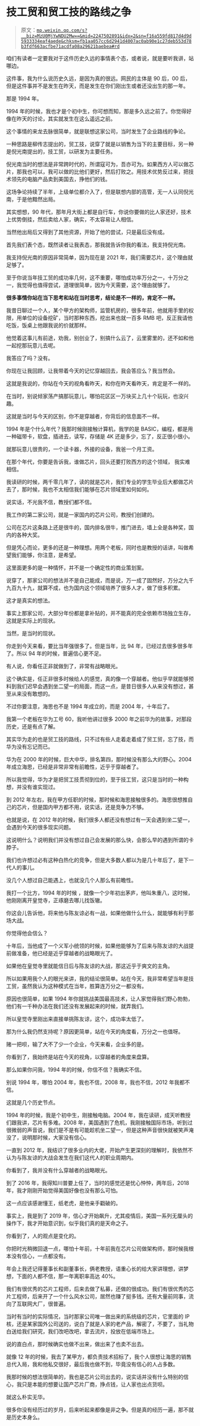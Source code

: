 # 技工贸和贸工技的路线之争

> 原文：[`mp.weixin.qq.com/s?__biz=MzU0MjYwNDU2Mw==&mid=2247502891&idx=2&sn=f16a559fd817d4d9d5933334eaf4aede&chksm=fb1aa057cc6d2941d4007ac0ab90e1c27deb553d78b3fdf663acfbe71acdfa08a29621baebea#rd`](http://mp.weixin.qq.com/s?__biz=MzU0MjYwNDU2Mw==&mid=2247502891&idx=2&sn=f16a559fd817d4d9d5933334eaf4aede&chksm=fb1aa057cc6d2941d4007ac0ab90e1c27deb553d78b3fdf663acfbe71acdfa08a29621baebea#rd)

咱们有读者一定要我对于这件历史久远的事情表个态，或者说，就是要听我讲，站哪边。 

这件事，我为什么说历史久远，是因为真的很远。网民的主体是 90 后，00 后，但是这件事并不是发生在昨天，而是发生在你们刚出生或者还没出生的那一年。 

那是 1994 年。

1994 年的时候，我也才是个初中生，你可想而知，那是多久远之前了。你觉得好像在昨天的讨论，其实就发生在这么遥远之前。 

这个事情的来龙去脉很简单，就是联想这家公司，当时发生了企业路线的争论。 

一种思路是柳传志提出的，贸工技，说穿了就是以销售为当下的主要目标，另一种是倪光南提出的，技工贸，以研发为主要任务。

倪光南当时的想法是非常跨时代的，所谓寇可为，吾亦可为。如果西方人可以做芯片，那我也可以，我可以做的比他们更好，然后打败之。用技术优势反过来，把技术领先的电脑产品卖到美国去，挣他们的钱。

这场争论持续了半年，上级单位都介入了，但是联想内部的高管，无一人认同倪光南，于是他黯然出局。 

其实想想，90 年代，那年月大街上都是自行车，你说你要做的比人家还好，技术上优势倒挂，然后卖给人家，确实，不太容易让人相信。

当然他出局后又得到了其他资源，开始了他的尝试，只是最后没有成。 

首先我们表个态，既然读者让我表态，那我就告诉你我的看法，我支持倪光南。 

我支持倪光南的原因非常简单，因为现在是 2021 年，我们需要芯片，这个理由就足够了。

至于你说当年技工贸的成功率几何，这不重要，哪怕成功率万分之一，十万分之一，我觉得也值得尝试，道理很简单，因为今天需要，这个理由就够了。 

**很多事情你站在当下思考和站在当时思考，结论是不一样的，肯定不一样。** 

我昔日聊过一个人，某个甲方的架构师，监管机房的，很多年前，他就用手里的权限，用单位的设备挖矿，当时那种东西，挖出来也就一百多 RMB 吧，反正我请他吃饭，饭桌上他跟我说的价就那样。 

他觉着这事儿有前途，劝我，别创业了，别搞什么云了，云里雾里的，还不如和他一起挖那玩意儿去呢。

我答应了吗？没有。 

你现在让我回顾，让我带着今天的记忆穿越回去，我会答应么？我当然会。 

这就是我说的，你站在今天的视角看昨天，和你在昨天看昨天，肯定是不一样的。 

在当时，别说倾家荡产搞那玩意儿，哪怕花区区一万块买上几十个玩玩，也没兴趣。

这就是当时与今天的区别，你不是穿越者，你背后的信息面不一样。 

1994 年是个什么年代？我那时候刚接触计算机，我学的是 BASIC，编程，都是用一种磁带卡，软盘，插进去，读写，存储是 4K 还是多少，忘了，反正很小很小。 

就那玩意儿很贵的，一个读卡器，外接的设备，我爸一个月工资。

在那个年代，你要是告诉我，谁做芯片，回头还要打败西方的这个领域， 我实难相信。 

我读研的时候，两千零几年了，读的就是芯片，我们专业的学生毕业后大都做芯片去了，那时候，我也不太相信我们能够在芯片领域里如何如何。 

说实话，不光我不信，教授们都不信。

我工作的第二家公司，就是一家国内的芯片公司，教授们创建的。 

公司在芯片这条路上还是很牛的，国内排名很牛，推门进去，墙上全是各种奖，国内的各种大奖。 

但是凭心而论，更多的还是一种理想。用两个老板，同时也是教授的话讲，叫做希望我们能够，你注意，是希望。

这里面更多的是一种情怀，并不是一个确定性的商业策划案。 

说穿了，那家公司的想法并不是自己能成，而是说，万一成了固然好，万分之九千九百九十九，就算不成，也为国内这个领域培养了很多人才，做了很多积累。

这才是真实的想法。

事实上那家公司，大部分年份都是拿补贴的，并不能真的完全依赖市场独立生存，这就是实际上的现状。 

当然，是当时的现状。 

你走到今天来看，要比当年强很多了。但是当年，比 94 年，已经过去很多很多年了。所以 94 年的时候，普遍信心更不足。 

有人说，你看任正非就做到了，非常有战略眼光。

这个确实是，任正非很多时候给人的感觉，真的像一个穿越者。他似乎早就能够预料到我们迟早会遇到坐二望一的局面，而这一点，是昔日很多人从来没有想过，甚至从来没有敢想的。

不过你要注意，海思也不是 1994 年成立的，而是 2004 年，十年后了。 

我第一个老板在华为工号 60，我听他讲过很多 2000 年之前华为的故事，对那段历史，还是有点了解。 

其实华为走的也是贸工技的路线，只不过有些人走着走着成了贸工贸，忘了技，而华为没有忘记而已。

华为在 2000 年的时候，巨大中华，排名第四，那时候没有那么大的野心。2004 年成立海思，已经是非常非常有前瞻性，近乎于穿越者了。

所以我觉得，华为才是把贸工技贯彻到位的，至于技工贸，这只是当时的一种构想，并没有谁实现过。 

到 2012 年左右，我在甲方任职的时候，那时候和海思接触很多的。海思很想推自己的芯片，但是国内甲方都不用，说实话，还是竞争力不够。

也就是说，在 2012 年的时候，我们很多人都还没有想过有一天会遇到坐二望一，会遇到今天的很多现实问题。 

这说明什么？说明我们并没有想过自己会发展的那么快，会那么早的遇到所谓的卡脖子。

我们也许想过必有这种白热化的竞争，但是大多数人都以为是几十年后了，是下一代人的事儿。 

没几个人想过自己能遇上，也就没几个人那么有前瞻性。 

我打一个比方，1994 年的时候 ，就像一个少年初出茅庐，他叫朱重八，这时候，他刚刚离开皇觉寺，正琢磨去哪儿找饭辙。

你这会儿告诉他，将来他与陈友谅必有一战，如果他做什么什么，就能够有利于那场大战。

你觉得他会信么？

十年后，当他成了一个义军小统领的时候，如果他能够为了后来与陈友谅的大战提前做准备，他已经是近乎穿越者的战略眼光了。 

如果他在皇觉寺里就能信日后与陈友谅的大战，那这近乎于爽文的主角。

所以如果用我个人的眼光来讲，我的结论很简单。站在今天，我非常希望当年是技工贸，虽然我认为这种模式在当年，胜算连万分之一都没有。

原因也很简单，如果 1994 年你就挑战美国最高技术，让人家觉得我们野心勃勃，他们有一千种办法在我们还没有发展起来的时候，就弄我们。 

所以皇觉寺里刚出来直接单挑陈友谅，这个，成功率太低了。 

那为什么我仍然支持呢？原因更简单，站在今天的角度看，万分之一也值呀。

赌一把呗，输了大不了少一个企业，今天来看，企业多的是。 

你看到了，我始终是站在今天的视角，以穿越者的角度来盘算。

那么如果你问我，1994 年的时候，你信不信？我确实不信。

别说 1994 年，哪怕 2004 年，我也不信，2008 年，我也不信，2012 年我都不信。 

这就是几个历史节点。 

1994 年的时候，我是个初中生，刚接触电脑。2004 年，我在读研，成天听教授们跟我讲，芯片有多难。2008 年，美国遇到了危机，我刚接触国际市场，听到过很微弱的声音说，我们是不是有可能趁机坐二望一，但是这种声音很快就被笑声淹没了，说明那时候，大家没有信心。 

一直到 2012 年，我结识了很多业内的大佬，开始产生更深刻的理解时，我依然不认为与陈友谅的大战会发生在我们这代人的职业周期内。

你看到了，我并没有什么穿越者的战略眼光。

到了 2016 年，我得知川普要上任了，当时的感觉还是忧心忡忡，两年后，2018 年，我才刚刚开始觉得美国好像也没有那么可怕。 

这一点应该感谢懂王，纸老虎，是他亲手戳破的。

事实上，我是到了 2019 年，信心才开始飙升，尤其疫情后，美国一系列无厘头的操作下，我才开始意识到，似乎我们真的是天命之子。 

你看到了，人的观点是变化的。 

你把时光稍微回退一点，哪怕十年前，十年前我在芯片公司做架构师，那时候我根本没有信心，一点都没有。 

年会上我还记得董事长和副董事长，俩老教授，语重心长的给大家讲理想，讲梦想，下面的人都不信，那一年离职率高达 40%。

我们有很优秀的芯片工程师，后来去做了私募，还做的很成功。我们有很优秀的芯片工程师，后来开了一个什么风水公司，居然也赚了挺多钱。还有大量前同事，流向了互联网大厂，很普遍。

当时有当时的实际情况，当时那家公司唯一做出来的系统级的芯片，它里面的 IP 核，还是某家国外公司送的，说白了就是人家的老产品，解密了，不要了，当礼物白送给我们研究，我们改吧改吧，拿去流片，投放在低端市场上。

说的直白点，那时候确实也做不出来，做出来了也卖不出去。

就像 12 年的时候，我去了某甲方，都负责技术招标了，我个人很想让海思的销售总代入局，我和他私交很好，最后我也做不到，毕竟没有信心的人占多数。

我那时候的想法很简单的，我也是芯片公司出去的，说实话并没有什么特别的信心，我只是本能的想要让国产芯片厂商，挣点钱，让人家也出点货呗。

就这么朴实无华。

很多你没有经历过的岁月，后来听起来都像是非之争。但是真的经历一遍，那不就是历史本身么。